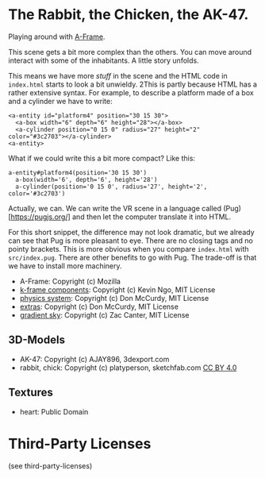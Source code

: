 # The Rabbit, the Chicken, the AK-47.

Playing around with [A-Frame](https://aframe.io/).

This scene gets a bit more complex than the others. You can move around interact with some of the inhabitants. A little story unfolds.

This means we have more *stuff* in the scene and the HTML code in `index.html` starts to look a bit unwieldy. 2This is partly because HTML has a rather extensive syntax. For example, to describe a platform made of a box and a cylinder we have to write:

```
<a-entity id="platform4" position="30 15 30">
  <a-box width="6" depth="6" height="28"></a-box>
  <a-cylinder position="0 15 0" radius="27" height="2" color="#3c2703"></a-cylinder>
<a-entity>
```
What if we could write this a bit more compact? Like this:

```
a-entity#platform4(position='30 15 30')
  a-box(width='6', depth='6', height='28')
  a-cylinder(position='0 15 0', radius='27', height='2', color='#3c2703')
```

Actually, we can. We can write the VR scene in a language called (Pug)[https://pugjs.org/] and then let the computer translate it into HTML.

For this short snippet, the difference may not look dramatic, but we already can see that Pug is more pleasant to eye. There are no closing tags and no pointy brackets. This is more obvious when you compare `index.html` with `src/index.pug`. There are other benefits to go with Pug. The trade-off is that we have to install more machinery.

* A-Frame: Copyright (c) Mozilla
* [k-frame components](https://github.com/ngokevin/k-frame): Copyright (c) Kevin Ngo, MIT License
* [physics system](https://github.com/donmccurdy/aframe-physics-system): Copyright (c) Don McCurdy, MIT License
* [extras](https://github.com/donmccurdy/aframe-extras): Copyright (c) Don McCurdy, MIT License
* [gradient sky](https://github.com/zcanter/aframe-gradient-sky): Copyright (c) Zac Canter, MIT License

## 3D-Models
* AK-47: Copyright (c) AJAY896, 3dexport.com
* rabbit, chick: Copyright (c) platyperson, sketchfab.com [CC BY 4.0](http://creativecommons.org/licenses/by/4.0/)

## Textures
* heart: Public Domain

# Third-Party Licenses
(see third-party-licenses)
